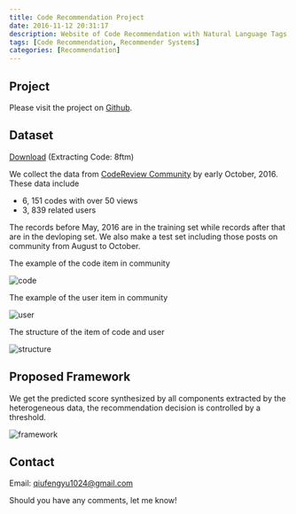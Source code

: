 ```yaml
---
title: Code Recommendation Project
date: 2016-11-12 20:31:17
description: Website of Code Recommendation with Natural Language Tags and Other Heterogeneous Data
tags: [Code Recommendation, Recommender Systems]
categories: [Recommendation] 
---
```


## Project

Please visit the project on [Github](https://github.com/qiufengyu/StackOverflow).

## Dataset

[Download](https://pan.baidu.com/s/1c2HtxE4) (Extracting Code: 8ftm)

We collect the data from [CodeReview Community](http://codereview.stackexchange.com/) by early October, 2016. These data include

* 6, 151 codes with over 50 views
* 3, 839 related users

The records before May, 2016 are in the training set while records after that are in the devloping set. We also make a test set including those posts on community from August to October.

The example of the code item in community

![code](codeentity.png)

The example of the user item in community

![user](userentity.png)

The structure of the item of code and user

![structure](structure.png)

## Proposed Framework

We get the predicted score synthesized by all components extracted by the heterogeneous data, the recommendation decision is controlled by a threshold.

![framework](model.png)

## Contact

Email: qiufengyu1024@gmail.com

Should you have any comments, let me know!
​		
​	





